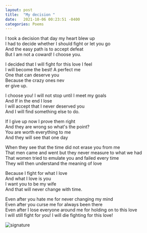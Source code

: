 ```yaml
---
layout: post
title:  "My decision "
date:   2021-10-06 00:23:51 -0400
categories: Poems
---
```



I took a decision that day my heart blew up <br>
I had to decide whether I should fight or let you go <br>
And the easy path is to accept defeat <br>
But I am not a coward! I choose you. <br>

I decided that I will fight for this love I feel <br>
I will become the best! A perfect me <br>
One that can deserve you <br>
Because the crazy ones nev <br>er give up. <br>

I choose you! I will not stop until I meet my goals <br>
And If in the end I lose <br>
I will accept that I never deserved you <br>
And I will find something else to do. <br>

If I give up now I prove them right <br>
And they are wrong so what's the point? <br>
You are worth everything to me  <br>
And they will see that one day <br>

When they see that the time did not erase you from me <br>
That men came and went but they never measure to what we had <br>
That women tried to emulate you and failed every time <br>
They will then understand the meaning of love <br>

Because I fight for what I love <br>
And what I love is you <br>
I want you to be my wife  <br>
And that will never change with time. <br>

Even after you hate me for never changing my mind <br>
Even after you curse me for always been there <br>
Even after I lose everyone around me for holding on to this love <br>
I will still fight for you! I will die fighting for this love! <br>

![signature](https://robertalberto.com/ttdlmr.png)

